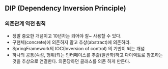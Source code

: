## DIP (Dependency Inversion Principle)

### 의존관계 역전 원칙

* 정말 중요한 개념이고 10년차는 되어야 잘~ 사용할 수 있다.
* 구현체(concrete)에 의존하지 말고 추상(abstract)에 의존하라.
* SpringFramework의 IOC(Inversion of control) 의 기반이 되는 개념
* 하나의 공통(속성, 행위)되는 인터페이스를 추출(일반화)하고 다이렉트로 참조하는 것을 추상으로 연결한다.
  의존당하던 클래스를 의존 하게 만든다.
